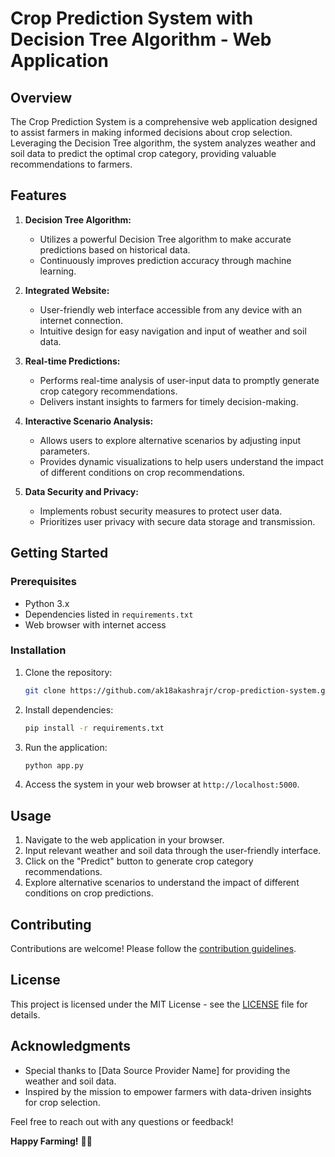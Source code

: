 # Crop Prediction System with Decision Tree Algorithm - Web Application

## Overview

The Crop Prediction System is a comprehensive web application designed to assist farmers in making informed decisions about crop selection. Leveraging the Decision Tree algorithm, the system analyzes weather and soil data to predict the optimal crop category, providing valuable recommendations to farmers.

## Features

1. **Decision Tree Algorithm:**
   - Utilizes a powerful Decision Tree algorithm to make accurate predictions based on historical data.
   - Continuously improves prediction accuracy through machine learning.

2. **Integrated Website:**
   - User-friendly web interface accessible from any device with an internet connection.
   - Intuitive design for easy navigation and input of weather and soil data.

3. **Real-time Predictions:**
   - Performs real-time analysis of user-input data to promptly generate crop category recommendations.
   - Delivers instant insights to farmers for timely decision-making.

4. **Interactive Scenario Analysis:**
   - Allows users to explore alternative scenarios by adjusting input parameters.
   - Provides dynamic visualizations to help users understand the impact of different conditions on crop recommendations.

5. **Data Security and Privacy:**
   - Implements robust security measures to protect user data.
   - Prioritizes user privacy with secure data storage and transmission.

## Getting Started

### Prerequisites

- Python 3.x
- Dependencies listed in `requirements.txt`
- Web browser with internet access

### Installation

1. Clone the repository:
   ```bash
   git clone https://github.com/ak18akashrajr/crop-prediction-system.git
   ```

2. Install dependencies:
   ```bash
   pip install -r requirements.txt
   ```

3. Run the application:
   ```bash
   python app.py
   ```

4. Access the system in your web browser at `http://localhost:5000`.

## Usage

1. Navigate to the web application in your browser.
2. Input relevant weather and soil data through the user-friendly interface.
3. Click on the "Predict" button to generate crop category recommendations.
4. Explore alternative scenarios to understand the impact of different conditions on crop predictions.

## Contributing

Contributions are welcome! Please follow the [contribution guidelines](CONTRIBUTING.md).

## License

This project is licensed under the MIT License - see the [LICENSE](LICENSE) file for details.

## Acknowledgments

- Special thanks to [Data Source Provider Name] for providing the weather and soil data.
- Inspired by the mission to empower farmers with data-driven insights for crop selection.

Feel free to reach out with any questions or feedback!

**Happy Farming!** 🌾🚜
